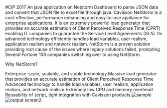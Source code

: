 #CIP 2017
An java application on Netstorm Dashboard to parse JSON data and convert that JSON file to excel file through java.
Cavisson NetStorm is a cost-effective, performance enhancing and easy-to-use appliance for enterprise applications. It is an extremely powerful load generator that provides an accurate estimation of Client Perceived Response Time (CPRT) enabling IT companies to guarantee the Service Level Agreements (SLA). Its advanced technology efficiently handles load variables, user realism, application realism and network realism. NetStorm is a proven solution providing root cause of the issues where legacy solutions failed, prompting Several Fortune 100 companies switching over to using NetStorm.

Why NetStorm?

Enterprise-scale, scalable, and stable technology
Massive load generator that provides an accurate estimation of Client Perceived Response Time
Advanced technology to handle load variables, user realism, application realism, and network realism
Extremely low CPU and memory overhead
Reusability of script, tight integration with Cavisson products
![sample](https://cloud.githubusercontent.com/assets/18600300/26549857/a84699ca-4498-11e7-95ab-b44575c1c9de.png)
![output screen2](https://cloud.githubusercontent.com/assets/18600300/26629609/baf2c38a-4620-11e7-8cf0-0daca723f78d.png)
